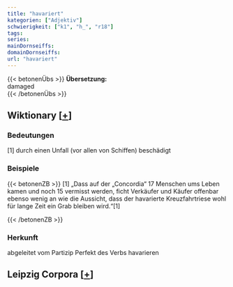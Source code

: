 ```yaml
---
title: "havariert"
kategorien: ["Adjektiv"]
schwierigkeit: ["k1", "h_", "r18"]
tags:
series:
mainDornseiffs:
domainDornseiffs:
url: "havariert"
---
```


{{< betonenÜbs >}}
**Übersetzung:**  
damaged  
{{< /betonenÜbs >}}

## Wiktionary [[+](https://de.wiktionary.org/wiki/havariert)]

### Bedeutungen
[1] durch einen Unfall (vor allen von Schiffen) beschädigt  

### Beispiele
{{< betonenZB >}}
[1] „Dass auf der „Concordia“ 17 Menschen ums Leben kamen und noch 15 vermisst werden, ficht Verkäufer und Käufer offenbar ebenso wenig an wie die Aussicht, dass der havarierte Kreuzfahrtriese wohl für lange Zeit ein Grab bleiben wird.“[1]  

{{< /betonenZB >}}
### Herkunft
abgeleitet vom Partizip Perfekt des Verbs havarieren  


## Leipzig Corpora [[+](https://corpora.uni-leipzig.de/en/res?word=havariert&corpusId=deu_newscrawl-public_2018)]

